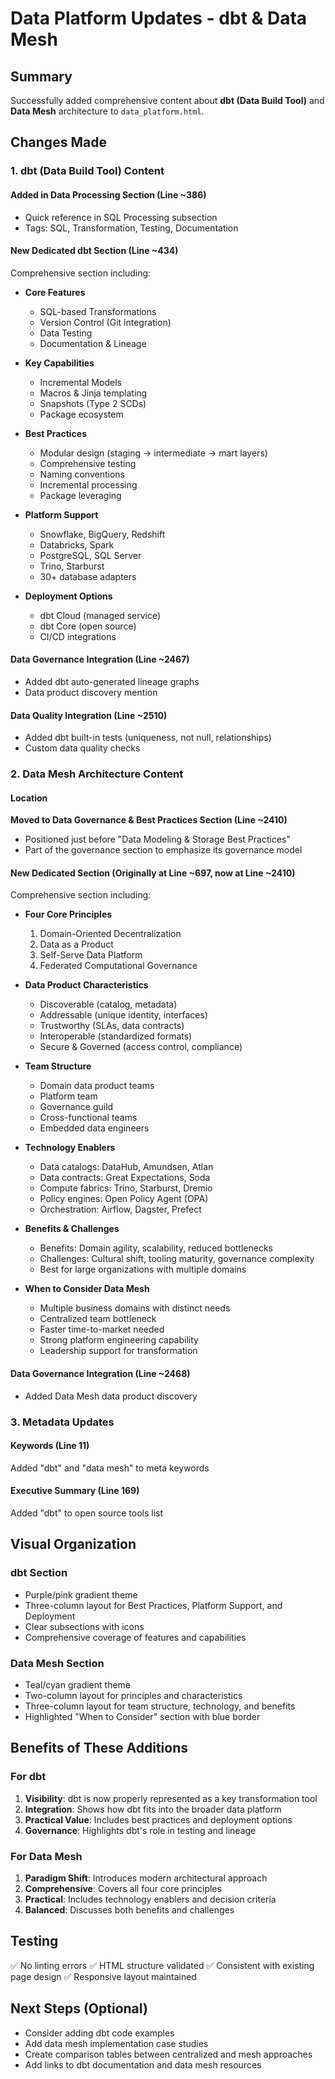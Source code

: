 # Data Platform Updates - dbt & Data Mesh

## Summary
Successfully added comprehensive content about **dbt (Data Build Tool)** and **Data Mesh** architecture to `data_platform.html`.

## Changes Made

### 1. dbt (Data Build Tool) Content

#### Added in Data Processing Section (Line ~386)
- Quick reference in SQL Processing subsection
- Tags: SQL, Transformation, Testing, Documentation

#### New Dedicated dbt Section (Line ~434)
Comprehensive section including:
- **Core Features**
  - SQL-based Transformations
  - Version Control (Git integration)
  - Data Testing
  - Documentation & Lineage

- **Key Capabilities**
  - Incremental Models
  - Macros & Jinja templating
  - Snapshots (Type 2 SCDs)
  - Package ecosystem

- **Best Practices**
  - Modular design (staging → intermediate → mart layers)
  - Comprehensive testing
  - Naming conventions
  - Incremental processing
  - Package leveraging

- **Platform Support**
  - Snowflake, BigQuery, Redshift
  - Databricks, Spark
  - PostgreSQL, SQL Server
  - Trino, Starburst
  - 30+ database adapters

- **Deployment Options**
  - dbt Cloud (managed service)
  - dbt Core (open source)
  - CI/CD integrations

#### Data Governance Integration (Line ~2467)
- Added dbt auto-generated lineage graphs
- Data product discovery mention

#### Data Quality Integration (Line ~2510)
- Added dbt built-in tests (uniqueness, not null, relationships)
- Custom data quality checks

### 2. Data Mesh Architecture Content

#### Location
**Moved to Data Governance & Best Practices Section (Line ~2410)**
- Positioned just before "Data Modeling & Storage Best Practices"
- Part of the governance section to emphasize its governance model

#### New Dedicated Section (Originally at Line ~697, now at Line ~2410)
Comprehensive section including:

- **Four Core Principles**
  1. Domain-Oriented Decentralization
  2. Data as a Product
  3. Self-Serve Data Platform
  4. Federated Computational Governance

- **Data Product Characteristics**
  - Discoverable (catalog, metadata)
  - Addressable (unique identity, interfaces)
  - Trustworthy (SLAs, data contracts)
  - Interoperable (standardized formats)
  - Secure & Governed (access control, compliance)

- **Team Structure**
  - Domain data product teams
  - Platform team
  - Governance guild
  - Cross-functional teams
  - Embedded data engineers

- **Technology Enablers**
  - Data catalogs: DataHub, Amundsen, Atlan
  - Data contracts: Great Expectations, Soda
  - Compute fabrics: Trino, Starburst, Dremio
  - Policy engines: Open Policy Agent (OPA)
  - Orchestration: Airflow, Dagster, Prefect

- **Benefits & Challenges**
  - Benefits: Domain agility, scalability, reduced bottlenecks
  - Challenges: Cultural shift, tooling maturity, governance complexity
  - Best for large organizations with multiple domains

- **When to Consider Data Mesh**
  - Multiple business domains with distinct needs
  - Centralized team bottleneck
  - Faster time-to-market needed
  - Strong platform engineering capability
  - Leadership support for transformation

#### Data Governance Integration (Line ~2468)
- Added Data Mesh data product discovery

### 3. Metadata Updates

#### Keywords (Line 11)
Added "dbt" and "data mesh" to meta keywords

#### Executive Summary (Line 169)
Added "dbt" to open source tools list

## Visual Organization

### dbt Section
- Purple/pink gradient theme
- Three-column layout for Best Practices, Platform Support, and Deployment
- Clear subsections with icons
- Comprehensive coverage of features and capabilities

### Data Mesh Section
- Teal/cyan gradient theme
- Two-column layout for principles and characteristics
- Three-column layout for team structure, technology, and benefits
- Highlighted "When to Consider" section with blue border

## Benefits of These Additions

### For dbt
1. **Visibility**: dbt is now properly represented as a key transformation tool
2. **Integration**: Shows how dbt fits into the broader data platform
3. **Practical Value**: Includes best practices and deployment options
4. **Governance**: Highlights dbt's role in testing and lineage

### For Data Mesh
1. **Paradigm Shift**: Introduces modern architectural approach
2. **Comprehensive**: Covers all four core principles
3. **Practical**: Includes technology enablers and decision criteria
4. **Balanced**: Discusses both benefits and challenges

## Testing
✅ No linting errors
✅ HTML structure validated
✅ Consistent with existing page design
✅ Responsive layout maintained

## Next Steps (Optional)
- Consider adding dbt code examples
- Add data mesh implementation case studies
- Create comparison tables between centralized and mesh approaches
- Add links to dbt documentation and data mesh resources

